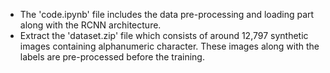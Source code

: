 * The 'code.ipynb' file includes the data pre-processing and loading part along with the RCNN architecture.
* Extract the 'dataset.zip' file which consists of around 12,797 synthetic images containing alphanumeric character. These images along with the labels are pre-processed before the training.
